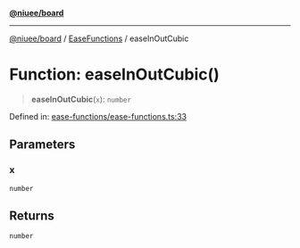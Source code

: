 [**@niuee/board**](../../../README.md)

***

[@niuee/board](../../../globals.md) / [EaseFunctions](../README.md) / easeInOutCubic

# Function: easeInOutCubic()

> **easeInOutCubic**(`x`): `number`

Defined in: [ease-functions/ease-functions.ts:33](https://github.com/niuee/board/blob/cc09a87e934160adef876c4e11d51fd97e78653d/src/ease-functions/ease-functions.ts#L33)

## Parameters

### x

`number`

## Returns

`number`
